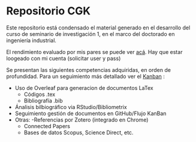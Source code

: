 # Repositorio CGK


Este repositorio está condensado el material generado en el desarrollo del curso de seminario de investigación 1, en el marco del doctorado en ingeniería industrial.

El rendimiento evaluado por mis pares se puede ver [acá](https://app.peergrade.io/student/courses/2b248f98-bad9-4c72-871d-ea957f11f241). Hay que estar loogeado con mi cuenta (solicitar user y pass)

Se presentan las siguientes competencias adquiridas, en orden de profundidad. Para un seguimiento más detallado ver el [Kanban](https://github.com/Crisgkett/PUCV_EII_PHD_Seminario_1/projects/1)  :
- Uso de Overleaf para generacion de documentos LaTex
  - Códigos .tex
  - Bibliografía .bib
- Ánalisis bilbiográfico via RStudio/Bibliometrix
- Seguimiento gestión de documentos en GitHub/Flujo KanBan
- Otras:
  -Referencias por Zotero (integrado en Chrome)
  - Connected Papers
  - Bases de datos Scopus, Science Direct, etc.



